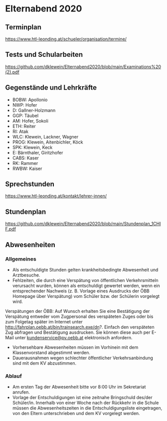 # Elternabend 2020

## Terminplan
https://www.htl-leonding.at/schueler/organisation/termine/

## Tests und Schularbeiten
https://github.com/dklewein/Elternabend2020/blob/main/Examinations%20(2).pdf

## Gegenstände und Lehrkräfte 
- BOBW: Apollonio
- NWP: Hofer
- D: Gallner-Holzmann
- GGP: Täubel
- AM: Hofer, Sokoli
- ETH: Reiter
- RI: Atak
- WLC: Klewein, Lackner, Wagner
- PROG: Klewein, Aitenbichler, Köck
- SPK: Klewein, Keck
- E: Bärnthaler, Giritzhofer
- CABS: Kaser
- RK: Rammer
- RWBW: Kaiser

## Sprechstunden
https://www.htl-leonding.at/kontakt/lehrer-innen/

## Stundenplan
https://github.com/dklewein/Elternabend2020/blob/main/Stundenplan_1CHIF.pdf

## Abwesenheiten
### Allgemeines
- Als entschuldigte Stunden gelten krankheitsbedingte Abwesenheit und Arztbesuche.
- Fehlzeiten, die durch eine Verspätung von öffentlichen Verkehrsmitteln verursacht wurden, können als entschuldigt gewertet werden, wenn ein entsprechender Nachweis (z. B. Vorlage eines Ausdrucks der ÖBB Homepage über Verspätung) vom Schüler bzw. der Schülerin vorgelegt wird.

Verspätungen der ÖBB: Auf Wunsch erhalten Sie eine Bestätigung der Verspätung entweder 
vom Zugpersonal des verspäteten Zuges oder bis zum Folgetag später im Internet unter http://fahrplan.oebb.at/bin/trainsearch.exe/dn?. Einfach den verspäteten Zug abfragen und Bestätigung ausdrucken. Sie können diese auch per E-Mail unter kundenservice@pv.oebb.at elektronisch anfordern.

- Vorhersehbare Abwesenheiten müssen im Vorhinein mit dem Klassenvorstand abgestimmt werden.
- Dauerausnahmen wegen schlechter öffentlicher Verkehrsanbindung sind mit dem KV abzustimmen.

### Ablauf
- Am ersten Tag der Abwesenheit bitte vor 8:00 Uhr im Sekretariat anrufen.
- Vorlage der Entschuldigungen ist eine zeitnahe Bringschuld des/der Schüler/in. Innerhalb von einer Woche nach der Rückkehr in die Schule müssen die Abwesenheitszeiten in die Entschuldigungsliste eingetragen, von den Eltern unterschrieben und dem KV vorgelegt werden.





